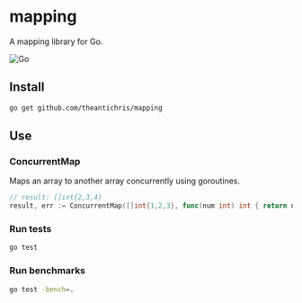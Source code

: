 # mapping

A mapping library for Go.

![Go](https://github.com/theantichris/mapping/workflows/Go/badge.svg)

## Install

```sh
go get github.com/theantichris/mapping
```

## Use

### ConcurrentMap

Maps an array to another array concurrently using goroutines.

```go
// result: []int{2,3,4}
result, err := ConcurrentMap([]int{1,2,3}, func(num int) int { return num+1 })
```

### Run tests

```sh
go test
```

### Run benchmarks

```sh
go test -bench=.
```
